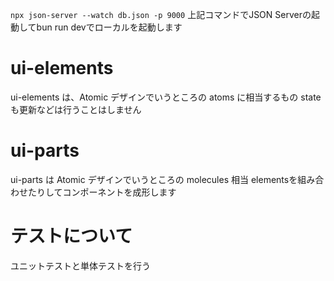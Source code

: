 `npx json-server --watch db.json -p 9000`
上記コマンドでJSON Serverの起動してbun run devでローカルを起動します

# ui-elements
ui-elements は、Atomic デザインでいうところの atoms に相当するもの
state も更新などは行うことはしません

# ui-parts
ui-parts は Atomic デザインでいうところの molecules 相当
elementsを組み合わせたりしてコンポーネントを成形します

# テストについて
ユニットテストと単体テストを行う